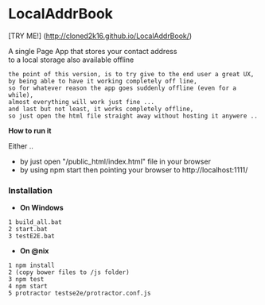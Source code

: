 LocalAddrBook 
=============
[TRY ME!] (http://cloned2k16.github.io/LocalAddrBook/)

A single Page App that stores your contact address  
to a local storage also available offline
``` cli
the point of this version, is to try give to the end user a great UX,
by being able to have it working completely off line, 
so for whatever reason the app goes suddenly offline (even for a while),
almost everything will work just fine ... 
and last but not least, it works completely offline, 
so just open the html file straight away without hosting it anywere ..
```


__How to run it__ 

Either ..
* by just open "/public_html/index.html" file in your browser 
* by using npm start then pointing your browser to http://localhost:1111/


### Installation
* __On Windows__
``` cli
1 build_all.bat 
2 start.bat
3 testE2E.bat
``` 

* __On @nix__
``` cli 
1 npm install
2 (copy bower files to /js folder)
3 npm test
4 npm start
5 protractor testse2e/protractor.conf.js
``` 


